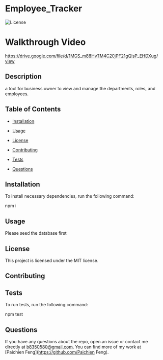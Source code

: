 # Employee_Tracker

![License](https://img.shields.io/badge/License-MIT-blue.svg)

# Walkthrough Video
https://drive.google.com/file/d/1MGS_m88HvTM4C20jPF21gQlsP_EHDXug/view 


## Description
a tool for business owner to view and manage the departments, roles, and employees.

    
## Table of Contents
    
* [Installation](#installation)
    
* [Usage](#usage)
    
* [License](#license)
    
* [Contributing](#contributing)

* [Tests](#tests)
    
* [Questions](#questions)
    
## Installation
    
To install necessary dependencies, run the following command:

npm i
    
## Usage 
Please seed the database first
    
## License
This project is licensed under the MIT license.
    
## Contributing

    
## Tests
To run tests, run the following command:

npm test
    
## Questions
If you have any questions about the repo, open an issue or contact me directly at b8350580@gmail.com. You can find more of my work at [Paichien Feng](https://github.com/Paichien Feng).